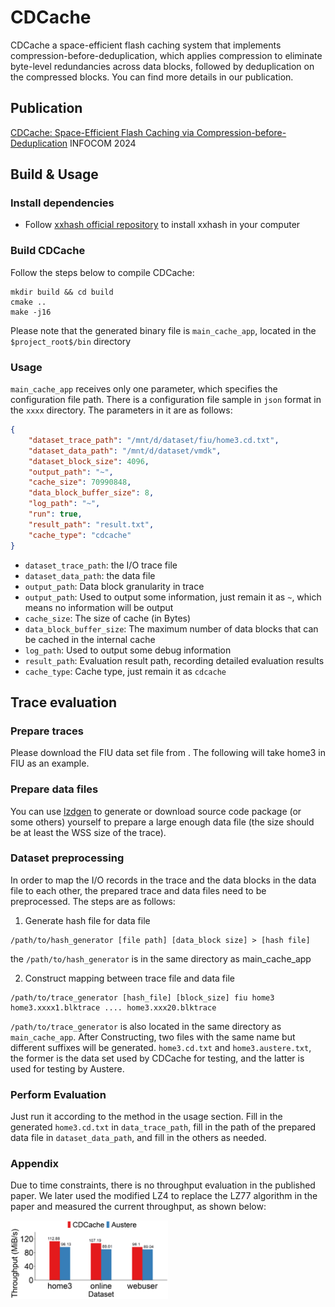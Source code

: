 # CDCache
CDCache a space-efficient flash caching system that implements compression-before-deduplication, which applies compression to eliminate byte-level redundancies across data blocks, followed by deduplication on the compressed blocks. You can find more details in our publication.
## Publication
[CDCache: Space-Efficient Flash Caching via Compression-before-Deduplication](#) INFOCOM 2024

## Build & Usage
### Install dependencies

- Follow [xxhash official repository](https://github.com/Cyan4973/xxHash) to install xxhash in your computer

### Build CDCache
Follow the steps below to compile CDCache:
```
mkdir build && cd build
cmake ..
make -j16
```
Please note that the generated binary file is `main_cache_app`, located in the `$project_root$/bin` directory

### Usage

`main_cache_app` receives only one parameter, which specifies the configuration file path. There is a configuration file sample in `json` format in the `xxxx` directory. The parameters in it are as follows:
```json
{
    "dataset_trace_path": "/mnt/d/dataset/fiu/home3.cd.txt",
    "dataset_data_path": "/mnt/d/dataset/vmdk",
    "dataset_block_size": 4096,
    "output_path": "~",
    "cache_size": 70990848,
    "data_block_buffer_size": 8,
    "log_path": "~",
    "run": true,
    "result_path": "result.txt",
    "cache_type": "cdcache"
}
```
- `dataset_trace_path`: the I/O trace file
- `dataset_data_path`: the data file
- `output_path`: Data block granularity in trace
- `output_path`: Used to output some information,  just remain it as `~`, which means no information will be output
- `cache_size`: The size of cache (in Bytes)
- `data_block_buffer_size`: The maximum number of data blocks that can be cached in the internal cache
- `log_path`: Used to output some debug information
- `result_path`:  Evaluation result path, recording detailed evaluation results
- `cache_type`: Cache type, just remain it as `cdcache`

## Trace evaluation

### Prepare traces

Please download the FIU data set file from [](). The following will take home3 in FIU as an example.

### Prepare data files

You can use [lzdgen](https://github.com/jibsen/lzdatagen) to generate or download source code package (or some others) yourself to prepare a large enough data file (the size should be at least the WSS size of the trace). 

###  Dataset preprocessing
In order to map the I/O records in the trace and the data blocks in the data file to each other, the prepared trace and data files need to be preprocessed. The steps are as follows:

1. Generate hash file for data file
```
/path/to/hash_generator [file path] [data_block size] > [hash file]
```
the `/path/to/hash_generator` is in the same directory as main_cache_app

2. Construct mapping between trace file and data file
```
/path/to/trace_generator [hash_file] [block_size] fiu home3 home3.xxxx1.blktrace .... home3.xxx20.blktrace
```
`/path/to/trace_generator` is also located in the same directory as `main_cache_app`. After Constructing, two files with the same name but different suffixes will be generated. `home3.cd.txt` and `home3.austere.txt`, the former is the data set used by CDCache for testing, and the latter is used for testing by Austere.

### Perform Evaluation

Just run it according to the method in the usage section. Fill in the generated `home3.cd.txt` in `data_trace_path`, fill in the path of the prepared data file in `dataset_data_path`, and fill in the others as needed.

### Appendix

Due to time constraints, there is no throughput evaluation in the published paper. We later used the modified LZ4 to replace the LZ77 algorithm in the paper and measured the current throughput, as shown below:

<img src="fig/throughputs.png" alt="drawing" width="50%"/>











